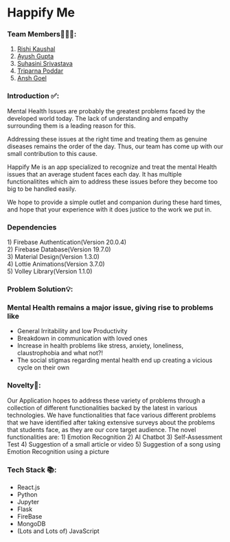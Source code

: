 # Happify Me
### Team Members👨🏻‍💻:
1. [Rishi Kaushal](https://github.com/sagefell29)
2. [Ayush Gupta](https://github.com/ayushgml)
3. [Suhasini Srivastava](https://github.com/suhasinisrivastava)
4. [Triparna Poddar](https://github.com/prasoonsoni)
5. [Ansh Goel](https://github.com/Diablo-bit)

### Introduction ✅:
<p>
 Mental Health Issues are probably the greatest problems faced by the developed world today. The lack of understanding and empathy surrounding them is a leading reason for this.

Addressing these issues at the right time and treating them as genuine diseases remains the order of the day. Thus, our team has come up with our small contribution to this cause.

Happify Me is an app specialized to recognize and treat the mental Health issues that an average student faces each day. It has multiple functionalitites which aim to address these issues before they become too big to be handled easily.

We hope to provide a simple outlet and companion during these hard times, and hope that your experience with it does justice to the work we put in. 

</p>

### Dependencies
<p>
1) Firebase Authentication(Version 20.0.4)<br>
2) Firebase Database(Version 19.7.0)<br>
3) Material Design(Version 1.3.0)<br>
4) Lottie Animations(Version 3.7.0)<br>
5) Volley Library(Version 1.1.0)<br>
</p>

### Problem Solution💡:

### Mental Health remains a major issue, giving rise to problems like 
- General Irritability and low Productivity
- Breakdown in communication with loved ones
- Increase in health problems like stress, anxiety, loneliness, claustrophobia and what not?!
- The social stigmas regarding mental health end up creating a vicious cycle on their own



### Novelty📕:
<p>
 Our Application hopes to address these variety of problems through a collection of different functionalities backed by the latest in various technologies.
We have functionalities that face various different problems that we have identified after taking extensive surveys about the problems that students face, as they are our core target audience.
The novel functionalities are:
1) Emotion Recognition
2) AI Chatbot
3) Self-Assessment Test
4) Suggestion of a small article or video
5) Suggestion of a song using Emotion Recognition using a picture
</p>

### Tech Stack 📚:
- React.js
- Python
- Jupyter
- Flask
- FireBase
- MongoDB
- (Lots and Lots of) JavaScript


